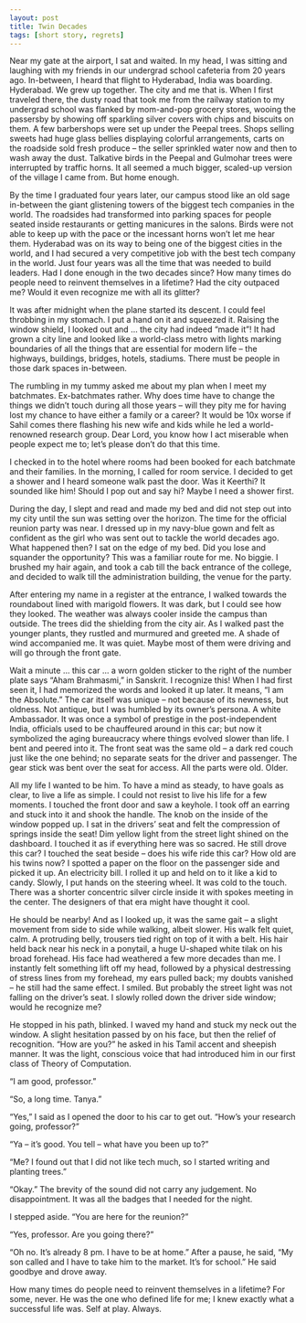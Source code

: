 ```yaml
---
layout: post
title: Twin Decades
tags: [short story, regrets]
---
```


Near my gate at the airport, I sat and waited. In my head, I was sitting and laughing with my friends in our undergrad school cafeteria from 20 years ago. In-between, I heard that flight to Hyderabad, India was boarding. Hyderabad. We grew up together. The city and me that is. When I first traveled there, the dusty road that took me from the railway station to my undergrad school was flanked by mom-and-pop grocery stores, wooing the passersby by showing off sparkling silver covers with chips and biscuits on them. A few barbershops were set up under the Peepal trees. Shops selling sweets had huge glass bellies displaying colorful arrangements, carts on the roadside sold fresh produce – the seller sprinkled water now and then to wash away the dust. Talkative birds in the Peepal and Gulmohar trees were interrupted by traffic horns. It all seemed a much bigger, scaled-up version of the village I came from. But home enough.

By the time I graduated four years later, our campus stood like an old sage in-between the giant glistening towers of the biggest tech companies in the world. The roadsides had transformed into parking spaces for people seated inside restaurants or getting manicures in the salons. Birds were not able to keep up with the pace or the incessant horns won’t let me hear them. Hyderabad was on its way to being one of the biggest cities in the world, and I had secured a very competitive job with the best tech company in the world. Just four years was all the time that was needed to build leaders. Had I done enough in the two decades since? How many times do people need to reinvent themselves in a lifetime? Had the city outpaced me? Would it even recognize me with all its glitter?

It was after midnight when the plane started its descent. I could feel throbbing in my stomach. I put a hand on it and squeezed it. Raising the window shield, I looked out and … the city had indeed “made it”! It had grown a city line and looked like a world-class metro with lights marking boundaries of all the things that are essential for modern life – the highways, buildings, bridges, hotels, stadiums. There must be people in those dark spaces in-between.

The rumbling in my tummy asked me about my plan when I meet my batchmates. Ex-batchmates rather. Why does time have to change the things we didn’t touch during all those years – will they pity me for having lost my chance to have either a family or a career? It would be 10x worse if Sahil comes there flashing his new wife and kids while he led a world-renowned research group. Dear Lord, you know how I act miserable when people expect me to; let’s please don’t do that this time.

I checked in to the hotel where rooms had been booked for each batchmate and their families. In the morning, I called for room service. I decided to get a shower and I heard someone walk past the door. Was it Keerthi? It sounded like him! Should I pop out and say hi? Maybe I need a shower first.

During the day, I slept and read and made my bed and did not step out into my city until the sun was setting over the horizon. The time for the official reunion party was near. I dressed up in my navy-blue gown and felt as confident as the girl who was sent out to tackle the world decades ago. What happened then? I sat on the edge of my bed. Did you lose and squander the opportunity? This was a familiar route for me. No biggie. I brushed my hair again, and took a cab till the back entrance of the college, and decided to walk till the administration building, the venue for the party.

After entering my name in a register at the entrance, I walked towards the roundabout lined with marigold flowers. It was dark, but I could see how they looked. The weather was always cooler inside the campus than outside. The trees did the shielding from the city air. As I walked past the younger plants, they rustled and murmured and greeted me. A shade of wind accompanied me. It was quiet. Maybe most of them were driving and will go through the front gate.

Wait a minute … this car … a worn golden sticker to the right of the number plate says “Aham Brahmasmi,” in Sanskrit. I recognize this! When I had first seen it, I had memorized the words and looked it up later. It means, “I am the Absolute.” The car itself was unique – not because of its newness, but oldness. Not antique, but I was humbled by its owner’s persona. A white Ambassador. It was once a symbol of prestige in the post-independent India, officials used to be chauffeured around in this car; but now it symbolized the aging bureaucracy where things evolved slower than life. I bent and peered into it. The front seat was the same old – a dark red couch just like the one behind; no separate seats for the driver and passenger. The gear stick was bent over the seat for access. All the parts were old. Older.

All my life I wanted to be him. To have a mind as steady, to have goals as clear, to live a life as simple. I could not resist to live his life for a few moments. I touched the front door and saw a keyhole. I took off an earring and stuck into it and shook the handle. The knob on the inside of the window popped up. I sat in the drivers’ seat and felt the compression of springs inside the seat! Dim yellow light from the street light shined on the dashboard. I touched it as if everything here was so sacred. He still drove this car? I touched the seat beside – does his wife ride this car? How old are his twins now? I spotted a paper on the floor on the passenger side and picked it up. An electricity bill. I rolled it up and held on to it like a kid to candy. Slowly, I put hands on the steering wheel. It was cold to the touch. There was a shorter concentric silver circle inside it with spokes meeting in the center. The designers of that era might have thought it cool.

He should be nearby! And as I looked up, it was the same gait – a slight movement from side to side while walking, albeit slower. His walk felt quiet, calm. A protruding belly, trousers tied right on top of it with a belt. His hair held back near his neck in a ponytail, a huge U-shaped white tilak on his broad forehead. His face had weathered a few more decades than me. I instantly felt something lift off my head, followed by a physical destressing of stress lines from my forehead, my ears pulled back; my doubts vanished – he still had the same effect. I smiled. But probably the street light was not falling on the driver’s seat. I slowly rolled down the driver side window; would he recognize me?

He stopped in his path, blinked. I waved my hand and stuck my neck out the window. A slight hesitation passed by on his face, but then the relief of recognition. “How are you?” he asked in his Tamil accent and sheepish manner. It was the light, conscious voice that had introduced him in our first class of Theory of Computation.

“I am good, professor.”

“So, a long time. Tanya.”

“Yes,” I said as I opened the door to his car to get out. “How’s your research going, professor?”

“Ya – it’s good. You tell – what have you been up to?”

“Me? I found out that I did not like tech much, so I started writing and planting trees.”

“Okay.” The brevity of the sound did not carry any judgement. No disappointment. It was all the badges that I needed for the night.

I stepped aside. “You are here for the reunion?”

“Yes, professor. Are you going there?”

“Oh no. It’s already 8 pm. I have to be at home.” After a pause, he said, “My son called and I have to take him to the market. It’s for school.” He said goodbye and drove away.

How many times do people need to reinvent themselves in a lifetime? For some, never. He was the one who defined life for me; I knew exactly what a successful life was. Self at play. Always.

